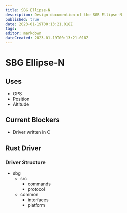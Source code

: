 ```yaml
---
title: SBG Ellipse-N
description: Design documention of the SGB Ellipse-N
published: true
date: 2023-01-19T00:13:21.018Z
tags: 
editor: markdown
dateCreated: 2023-01-19T00:13:21.018Z
---
```


# SBG Ellipse-N
## Uses 
- GPS 
- Position
- Altitude 
## Current Blockers
- Driver written in C
## Rust Driver 
### Driver Structure 
- sbg
    - src
        - commands
        - protocol
    - common
        - interfaces 
        - platform 
